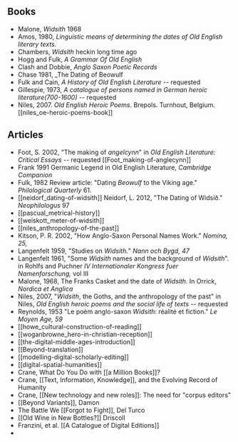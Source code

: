## Books
* Malone, _Widsith_ 1968
* Amos, 1980, *Linguistic means of determining the dates of Old English literary texts.*
* Chambers, _Widsith_ heckin long time ago
* Hogg and Fulk, _A Grammar Of Old English_
* Clash and Dobbie, _Anglo Saxon Poetic Records_
* Chase 1981, _The Dating of Beowulf
* Fulk and Cain, *A History of Old English Literature* -- requested
*  Gillespie, 1973, *A catalogue of persons named in German heroic literature(700-1600)* -- requested
* Niles, 2007. _Old English Heroic Poems_. Brepols. Turnhout, Belgium. [[niles_oe-heroic-poems-book]]
## Articles
* Foot, S. 2002, "The making of *angelcynn*" in *Old English Literature: Critical Essays* -- requested [[Foot_making-of-anglecynn]]
* Frank 1991 Germanic Legend in Old English Literature, *Cambridge Companion*
* Fulk, 1982 Review article: "Dating *Beowulf* to the Viking age." *Philological Quarterly* 61.
* [[neidorf_dating-of-widsith]] Neidorf, L. 2012, "The Dating of Widsið." *Neophilologus* 97 
* [[pascual_metrical-history]]
* [[weiskott_meter-of-widsith]]
* [[niles_anthropology-of-the-past]]
* Kitson, P. R. 2002, "How Anglo-Saxon Personal Names Work." *Nomina, 25,*
* Langenfelt 1959, "Studies on *Widsith.*" *Nann och Bygd, 47*
* Langenfelt 1961, "Some *Widsith* names and the background of *Widsith*". in Rohlfs and Puchner *IV Internationaler Kongress fuer Namenforschung,* vol III
* Malone, 1968, The Franks Casket and the date of *Widsith*. In Orrick, *Nordica et Anglica*
* Niles, 2007, "*Widsith*, the Goths, and the anthropology of the past" in Niles, *Old English heroic poems and the social life of texts* -- requested
* Reynolds, 1953 "Le poèm anglo-saxon *Widsith*: réalité et fiction." *Le Moyen Age, 59*
* [[howe_cultural-construction-of-reading]]
* [[woganbrowne_hero-in-christian-reception]]
* [[the-digital-middle-ages-introduction]]
* [[Beyond-translation]]
* [[modelling-digital-scholarly-editing]]
* [[digital-spatial-humanities]]
* Crane, What Do You Do with [[a Million Books]]?
* Crane, [[Text, Information, Knowledge]], and the Evolving Record of Humanity
* Crane, [[New technology and new roles]]: The need for "corpus editors"
* [[Beyond Variants]], Damon
* The Battle We [[Forgot to Fight]], Del Turco
* [[Old Wine in New Bottles?]] Driscoll
* Franzini, et al. [[A Catalogue of Digital Editions]]
* 